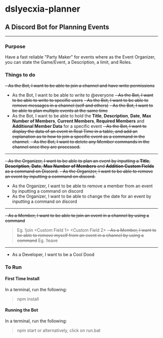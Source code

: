 # dslyecxia-planner
## A Discord Bot for Planning Events
---

### Purpose
Have a fast reliable "Party Maker" for events where as the Event Organizer, you can state the Game/Event, a Description, a limit, and Roles.

### Things to do
~~- As the Bot, I want to be able to join a channel and have write permissions~~
- As the Bot, I want to be able to write to @everyone
~~- As the Bot, I want to be able to write to specific users~~
~~- As the Bot, I want to be able to remove messages in a channel (self and others)~~
~~- As the Bot, I want to be able to plan multiple events at the same time~~
- As the Bot, I want to be able to hold the **Title**, **Description**, **Date**, **Max Number of Members**, **Current Members**, **Required Members** and **Additional Member Data** for a specific event
~~- As the Bot, I want to display the data of an event in Real Time in a table, and add an explanation as to how to join a specific event as a command in the channel.~~
~~- As the Bot, I want to delete any Member commands in the channel once they are processed.~~

---

~~- As the Organizer, I want to be able to plan an event by inputting a **Title**, **Description**, **Date**, **Max Number of Members** and **Addition Custom Fields** as a command on Discord.~~
~~- As the Organizer, I want to be able to remove an event by inputting a command on discord.~~
- As the Organizer, I want to be able to remove a member from an event by inputting a command on discord
- As the Organizer, I want to be able to change the date for an event by inputting a command on discord

---

~~- As a Member, I want to be able to join an event in a channel by using a command~~
> Eg. !join <eventID> <Custom Field 1> <Custom Field 2>
~~- As a Member, I want to be able to remove myself from an event in a channel by using a command~~
> Eg. !leave <eventID>

---

- As a Developer, I want to be a Cool Dood

### To Run
#### First Time Install
In a terminal, run the following:
> npm install

#### Running the Bot
In a terminal, run the following:
> npm start
or alternatively, click on run.bat
